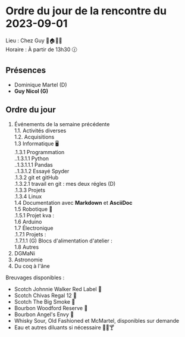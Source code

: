 # Ordre du jour de la rencontre du 2023-09-01

Lieu :    Chez Guy 🎄🏠🌳🌲  
Horaire : À partir de 13h30 🕜  
## Présences
* Dominique Martel (D)  
* **Guy Nicol (G)**  

## Ordre du jour
1. Événements de la semaine précédente  
 1.1.  Activités diverses  
 1.2.  Acquisitions  
 1.3 Informatique 🖥  
.1.3.1 Programmation  
..1.3.1.1 Python  
..1.3.1.1.1 Pandas  
..1.3.1.2 Essayé Spyder  
.1.3.2 git et gitHub  
   .1.3.2.1 travail en git : mes deux régles (D)  
.1.3.3 Projets  
.1.3.4 Linux  
1.4 Documentation avec **Markdown** et **AsciiDoc**  
1.5 Robotique 🤖  
.1.5.1 Projet kva :  
1.6 Arduino  
1.7 Électronique  
.1.7.1 Projets :  
.1.7.1.1 (G) Blocs d'alimentation d'atelier :  
1.8 Autres  
3. DGMaNi  
4. Astronomie  
5. Du coq à l'âne    

Breuvages disponibles :
  * Scotch Johnnie Walker Red Label 🥃
  * Scotch Chivas Regal 12 🥃
  * Scotch The Big Smoke 🥃
  * Bourbon Woodford Reserve 🥃
  * Bourbon Angel's Envy 🥃  
  * Whisky Sour, Old Fashioned et McMartel, disponibles sur demande
  * Eau et autres diluants si nécessaire 🍶🍺🍸
  
  
